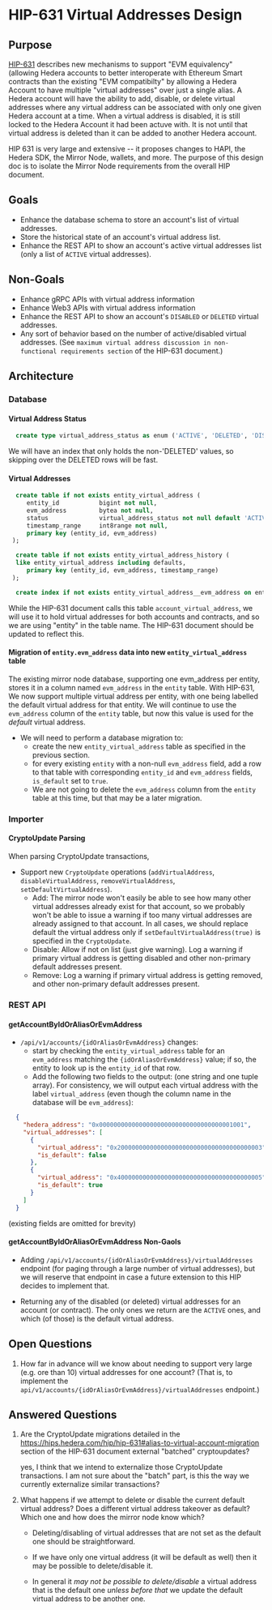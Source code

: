# HIP-631 Virtual Addresses Design

## Purpose

[HIP-631](https://hips.hedera.com/hip/hip-631) describes new mechanisms to support "EVM equivalency" (allowing Hedera
accounts to better interoperate with Ethereum Smart contracts than the existing "EVM compatibilty" by allowing a Hedera Account to have
multiple "virtual addresses" over just a single alias.  A Hedera account will have the ability to add, disable, or delete
virtual addresses where any virtual address can be associated with only one given Hedera account at a time.
 When a virtual address is disabled, it is still locked to the Hedera Account it had been actuve with.
It is not until that virtual address is deleted than it can be added to another Hedera account.


HIP 631 is very large and extensive -- it proposes changes to HAPI, the Hedera SDK, the Mirror Node, wallets,
and more.  The purpose of this design doc is to isolate the Mirror Node requirements from the overall HIP document.

## Goals

* Enhance the database schema to store an account's list of virtual addresses.
* Store the historical state of an account's virtual address list.
* Enhance the REST API to show an account's active virtual addresses list (only a list of `ACTIVE` virtual addresses).

## Non-Goals

* Enhance gRPC APIs with virtual address information
* Enhance Web3 APIs with virtual address information
* Enhance the REST API to show an account's `DISABLED` or `DELETED` virtual addresses.
* Any sort of behavior based on the number of active/disabled virtual addresses.  (See `maximum virtual address discussion in non-functional requirements section` of the HIP-631 document.)

## Architecture

### Database

#### Virtual Address Status

```sql
  create type virtual_address_status as enum ('ACTIVE', 'DELETED', 'DISABLED');
```

We will have an index that only holds the non-'DELETED' values, so skipping over the DELETED rows will be fast.

#### Virtual Addresses

```sql
  create table if not exists entity_virtual_address (
     entity_id           bigint not null,
     evm_address         bytea not null,
     status              virtual_address_status not null default 'ACTIVE',
     timestamp_range     int8range not null,
     primary key (entity_id, evm_address)
 );

  create table if not exists entity_virtual_address_history (
  like entity_virtual_address including defaults,
     primary key (entity_id, evm_address, timestamp_range)
 );

  create index if not exists entity_virtual_address__evm_address on entity_virtual_address (evm_address) where status <> 'DELETED';
```

While the HIP-631 document calls this table `account_virtual_address`, we will use it to hold virtual addresses for both accounts and contracts,
and so we are using "entity" in the table name.  The HIP-631 document should be updated to reflect this.

#### Migration of `entity.evm_address` data into new `entity_virtual_address` table

The existing mirror node database, supporting one evm_address per entity, stores it in a column named `evm_address` in the `entity` table.
With HIP-631, We now support multiple virtual address per entity, with one being labelled the default virtual address for that entity.
We will continue to use the `evm_address` column of the `entity` table, but now this value is used for the *default* virtual address.

* We will need to perform a database migration to:
    - create the new `entity_virtual_address` table as specified in the previous section.
    - for every existing `entity` with a non-null `evm_address` field, add a row to that table with corresponding `entity_id` and `evm_address` fields, `is_default` set to `true`.
    - We are not going to delete the `evm_address` column from the `entity` table at this time, but that may be a later migration.

### Importer

#### CryptoUpdate Parsing

When parsing CryptoUpdate transactions,

* Support new `CryptoUpdate` operations (`addVirtualAddress`, `disableVirtualAddress`, `removeVirtualAddress`, `setDefaultVirtualAddress`).
    - Add: The mirror node won't easily be able to see how many other virtual addresses already exist for that account, so we probably won't be able to issue a warning if too many virtual addresses are already assigned to that account.  In all cases, we should replace default the virtual address only if `setDefaultVirtualAddress(true)` is specified in the `CryptoUpdate`.
    - Disable: Allow if not on list (just give warning).  Log a warning if primary virtual address is getting disabled and other non-primary default addresses present.
    - Remove: Log a warning if primary virtual address is getting removed, and other non-primary default addresses present.

### REST API

#### getAccountByIdOrAliasOrEvmAddress

* `/api/v1/accounts/{idOrAliasOrEvmAddress}` changes:
    - start by checking the `entity_virtual_address` table for an `evm_address` matching the `{idOrAliasOrEvmAddress}` value; if so, the entity to look up is the `entity_id` of that row.
    - Add the following two fields to the output: (one string and one tuple array).  For consistency, we will output each virtual address with the label `virtual_address` (even though the column name in the database will be `evm_address`):

```json
  {
    "hedera_address": "0x0000000000000000000000000000000000001001",    // we calculate this field by expressing the account's entity_id shard.realm.num in "long-zero" format.  This is *not* a new column on the `entity` table.
    "virtual_addresses": [
      {
        "virtual_address": "0x2000000000000000000000000000000000000003",
        "is_default": false
      },
      {
        "virtual_address": "0x4000000000000000000000000000000000000005",
        "is_default": true
      }
    ]
  }
```
(existing fields are omitted for brevity)

#### getAccountByIdOrAliasOrEvmAddress Non-Gaols

* Adding `/api/v1/accounts/{idOrAliasOrEvmAddress}/virtualAddresses` endpoint (for paging through a large number of virtual addresses), but we will reserve that endpoint
in case a future extension to this HIP decides to implement that.

* Returning any of the disabled (or deleted) virtual addresses for an account (or contract).  The only ones we return are the `ACTIVE` ones, and which (of those) is the default virtual address.

## Open Questions

1) How far in advance will we know about needing to support very large (e.g. ore than 10) virtual addresses for one account? (That is, to implement the
`api/v1/accounts/{idOrAliasOrEvmAddress}/virtualAddresses` endpoint.)

## Answered Questions

1) Are the CryptoUpdate migrations detailed in the https://hips.hedera.com/hip/hip-631#alias-to-virtual-account-migration section of the HIP-631 document
   external "batched" cryptoupdates?

   yes, I think that we intend to externalize those CryptoUpdate transactions. I am not sure about the "batch" part, is this the way we currently externalize similar transactions?

2) What happens if we attempt to delete or disable the current default virtual address?  Does a different virtual address takeover as default?
   Which one and how does the mirror node know which?

   - Deleting/disabling of virtual addresses that are not set as the default one should be straightforward.

   - If we have only one virtual address (it will be default as well) then it may be possible to delete/disable it.

   - In general it *may not be possible to delete/disable* a virtual address that is the default one *unless before that* we update the default virtual address to be another one.
